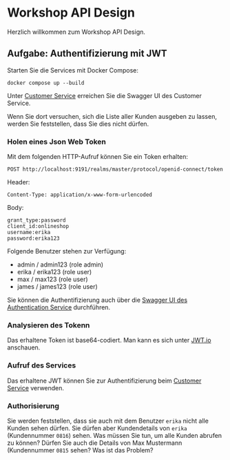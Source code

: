 # Workshop API Design
   
Herzlich willkommen zum Workshop API Design.
   
## Aufgabe: Authentifizierung mit JWT

Starten Sie die Services mit Docker Compose:

```
docker compose up --build
```

Unter [Customer Service](http://localhost:4000/webjars/swagger-ui/index.html)
erreichen Sie die Swagger UI des Customer Service.

Wenn Sie dort versuchen, sich die Liste aller Kunden ausgeben zu lassen,
werden Sie feststellen, dass Sie dies nicht dürfen.

### Holen eines Json Web Token

Mit dem folgenden HTTP-Aufruf können Sie ein Token erhalten:
```
POST http://localhost:9191/realms/master/protocol/openid-connect/token
```
Header:
```
Content-Type: application/x-www-form-urlencoded
```
Body:
```
grant_type:password
client_id:onlineshop
username:erika
password:erika123
```

Folgende Benutzer stehen zur Verfügung:

* admin / admin123 (role admin)
* erika / erika123 (role user)
* max / max123 (role user)
* james / james123 (role user)

Sie können die Authentifizierung auch über die
[Swagger UI des Authentication Service](http://localhost:6060/)
durchführen.

### Analysieren des Tokenn

Das erhaltene Token ist base64-codiert.
Man kann es sich unter [JWT.io](https://jwt.io) anschauen.

### Aufruf des Services

Das erhaltene JWT können Sie zur Authentifizierung beim
[Customer Service](http://localhost:4000/webjars/swagger-ui/index.html)
verwenden.

### Authorisierung

Sie werden feststellen, dass sie auch mit dem Benutzer `erika`
nicht alle Kunden sehen dürfen.
Sie dürfen aber Kundendetails von `erika` (Kundennummer `0816`) sehen.
Was müssen Sie tun, um alle Kunden abrufen zu können?
Dürfen Sie auch die Details von Max Mustermann (Kundennummer `0815` sehen?
Was ist das Problem?
